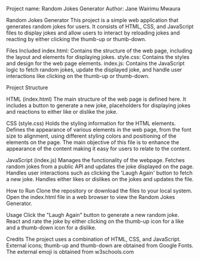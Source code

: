 Project name: Random Jokes Generator
Author: Jane Wairimu Mwaura

Random Jokes Generator
This project is a simple web application that generates random jokes for users. It consists of HTML, CSS, and JavaScript files to display jokes and allow users to interact by reloading jokes and reacting by either clicking the thumb-up or thumb-down.

Files Included
index.html: Contains the structure of the web page, including the layout and elements for displaying jokes.
style.css: Contains the styles and design for the web page elements.
index.js: Contains the JavaScript logic to fetch random jokes, update the displayed joke, and handle user interactions like clicking on the thumb-up or thumb-down.


Project Structure

HTML (index.html)
The main structure of the web page is defined here.
It includes a button to generate a new joke, placeholders for displaying jokes and reactions to either like or dislike the joke.

CSS (style.css)
Holds the styling information for the HTML elements.
Defines the appearance of various elements in the web page, from the font size to alignment, using different styling colors and positioning of the elements on the page.
The main objective of this file is to enhance the appearance of the content making it easy for users to relate to the content.

JavaScript (index.js)
Manages the functionality of the webpage.
Fetches random jokes from a public API and updates the joke displayed on the page.
Handles user interactions such as clicking the 'Laugh Again' button to fetch a new joke.
Handles either likes or dislikes on the jokes and updates the file.

How to Run
Clone the repository or download the files to your local system.
Open the index.html file in a web browser to view the Random Jokes Generator.

Usage
Click the "Laugh Again" button to generate a new random joke.
React and rate the joke by either clicking on the thumb-up icon for a like and a thumb-down icon for a dislike.

Credits
The project uses a combination of HTML, CSS, and JavaScript.
External icons; thumb-up and thumb-down are obtained from Google Fonts.
The external emoji is obtained from w3schools.com
